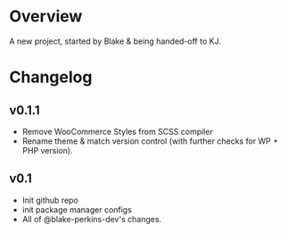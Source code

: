 # Overview

A new project, started by Blake & being handed-off to KJ.

# Changelog

## v0.1.1

- Remove WooCommerce Styles from SCSS compiler
- Rename theme & match version control (with further checks for WP + PHP version).

## v0.1

- Init github repo
- init package manager configs
- All of @blake-perkins-dev's changes.
